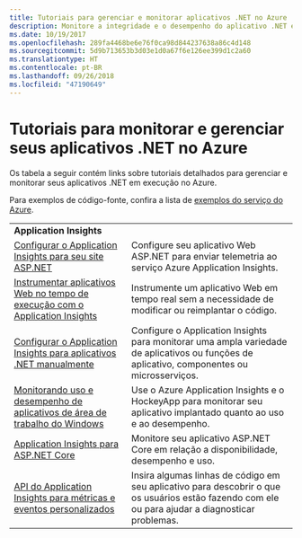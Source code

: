 ```yaml
---
title: Tutoriais para gerenciar e monitorar aplicativos .NET no Azure
description: Monitore a integridade e o desempenho do aplicativo .NET em execução no Azure e instrumente a telemetria para salvar informações sobre como as pessoas usam o seu aplicativo.
ms.date: 10/19/2017
ms.openlocfilehash: 289fa4468be6e76f0ca98d844237638a86c4d148
ms.sourcegitcommit: 5d9b713653b3d03e1d0a67f6e126ee399d1c2a60
ms.translationtype: HT
ms.contentlocale: pt-BR
ms.lasthandoff: 09/26/2018
ms.locfileid: "47190649"
---
```

# <a name="tutorials-for-monitoring-and-managing-your-net-apps-in-azure"></a>Tutoriais para monitorar e gerenciar seus aplicativos .NET no Azure

Os tabela a seguir contém links sobre tutoriais detalhados para gerenciar e monitorar seus aplicativos .NET em execução no Azure. 

Para exemplos de código-fonte, confira a lista de [exemplos do serviço do Azure](https://azure.microsoft.com/resources/samples/?platform=dotnet).

| | |
|---|---|
| **Application Insights** ||
| [Configurar o Application Insights para seu site ASP.NET][1] | Configure seu aplicativo Web ASP.NET para enviar telemetria ao serviço Azure Application Insights. | 
| [Instrumentar aplicativos Web no tempo de execução com o Application Insights][2] | Instrumente um aplicativo Web em tempo real sem a necessidade de modificar ou reimplantar o código. | 
| [Configurar o Application Insights para aplicativos .NET manualmente][3] | Configure o Application Insights para monitorar uma ampla variedade de aplicativos ou funções de aplicativo, componentes ou microsserviços. | 
| [Monitorando uso e desempenho de aplicativos de área de trabalho do Windows][4] | Use o Azure Application Insights e o HockeyApp para monitorar seu aplicativo implantado quanto ao uso e ao desempenho. | 
| [Application Insights para ASP.NET Core][5] | Monitore seu aplicativo ASP.NET Core em relação a disponibilidade, desempenho e uso. | 
| [API do Application Insights para métricas e eventos personalizados][6] | Insira algumas linhas de código em seu aplicativo para descobrir o que os usuários estão fazendo com ele ou para ajudar a diagnosticar problemas. | 


[1]: /azure/application-insights/app-insights-asp-net
[2]: /azure/application-insights/app-insights-monitor-performance-live-website-now
[3]: /azure/application-insights/app-insights-windows-services
[4]: /azure/application-insights/app-insights-windows-desktop
[5]: /azure/application-insights/app-insights-asp-net-core
[6]: /azure/application-insights/app-insights-api-custom-events-metrics
